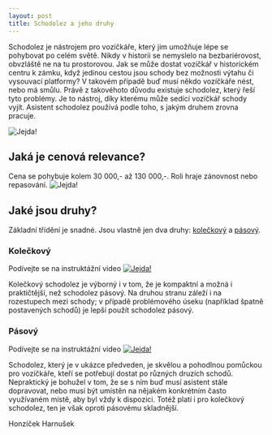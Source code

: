 ```yaml
---
layout: post
title: Schodolez a jeho druhy
---
```


Schodolez je nástrojem pro vozíčkáře, který jim umožňuje lépe se pohybovat po celém světě. Nikdy v historii se nemyslelo na bezbariérovost, obvzláště ne na tu prostorovou. Jak se může dostat vozíčkář v historickém centru k zámku, když jedinou cestou jsou schody bez možnosti výtahu či vysouvací platformy? V takovém případě buď musí někdo vozíčkáře nést, nebo má smůlu. Právě z takovéhoto důvodu existuje schodolez, který řeší tyto problémy. Je to nástroj, díky kterému může sedící vozíčkář schody vyjít. Asistent schodolez používá podle toho, s jakým druhem zrovna pracuje.

![Jejda!](http://schodolezymorava.cz/files/typy_fotky/liftkar%20pts/1.gif "Schodolez")

## Jaká je cenová relevance?

Cena se pohybuje kolem 30 000,- až 130 000,-. Roli hraje zánovnost nebo repasování.
![Jejda!](C:\Users\Aether\Documents\GitHub\Elnessa.github.io\images\money.jpg "Tady mělo být moc penízků!")

## Jaké jsou druhy?

Základní třídění je snadné. Jsou vlastně jen dva druhy: [kolečkový](https://www.youtube.com/watch?v=wV_ujU5ZMHE) a [pásový](https://www.youtube.com/watch?v=BHJ6H36EMJw).

### Kolečkový

Podívejte se na instruktážní video [![Jejda!](http://img.youtube.com/vi/H6pnDtQXccw/0.jpg)](https://www.youtube.com/watch?v=H6pnDtQXccw "Kolečkový schodolez")

Kolečkový schodolez je výborný i v tom, že je kompaktní a možná i praktičtější, než schodolez pásový. Na druhou stranu záleží i na rozestupech mezi schody; v případě problémového úseku (například špatně postavených schodů) je lepší použít schodolez pásový.

### Pásový

Podívejte se na instruktážní video [![Jejda!](http://img.youtube.com/vi/wLyadIWrja8/0.jpg)](https://www.youtube.com/watch?v=wLyadIWrja8 "Pásový schodolez")

Schodolez, který je v ukázce předveden, je skvělou a pohodlnou pomůckou pro vozíčkáře, kteří se potřebují dostat po různých druzích schodů. Nepraktický je bohužel v tom, že se s ním buď musí asistent stále dopravovat, nebo musí být umístěn na nějakém konkrétním často využívaném místě, aby byl vždy k dispozici. Totéž platí i pro kolečkový schodolez, ten je však oproti pásovému skladnější.


Honzíček Harnušek 